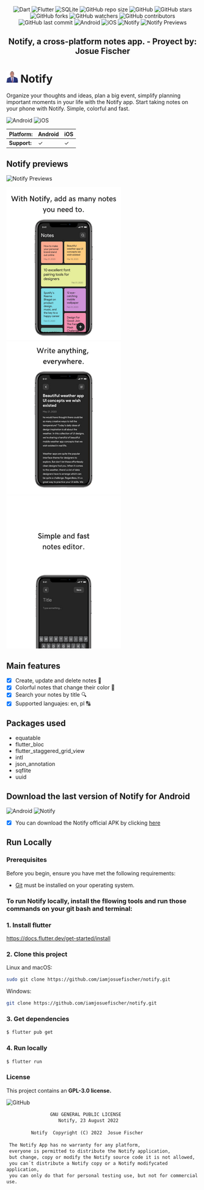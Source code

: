 <div align="center">

  ![Dart](https://img.shields.io/badge/Dart-Language-blue?logo=dart)
  ![Flutter](https://img.shields.io/badge/Flutter-Framework-blue?logo=flutter)
  ![SQLite](https://img.shields.io/badge/SQLite-Plugin-blue?logo=sqlite)
  ![GitHub repo size](https://img.shields.io/github/repo-size/iamjosuefischer/notify)
  ![GitHub](https://img.shields.io/github/license/iamjosuefischer/notify)
  ![GitHub stars](https://img.shields.io/github/stars/iamjosuefischer/notify?style=social)
  ![GitHub forks](https://img.shields.io/github/forks/iamjosuefischer/notify?style=social)
  ![GitHub watchers](https://img.shields.io/github/watchers/iamjosuefischer/notify?style=social)
  ![GitHub contributors](https://img.shields.io/github/contributors/iamjosuefischer/notify)
  ![GitHub last commit](https://img.shields.io/github/last-commit/iamjosuefischer/notify)
  ![Android](https://img.shields.io/badge/Android-Support-green?logo=android)
  ![iOS](https://img.shields.io/badge/iOS-Support-white?logo=apple)
  ![Notify](https://img.shields.io/badge/Notify-v1.0.0-darkblue?)
  ![Notify Previews](https://img.shields.io/badge/Incluides-NotifyPreviews-red?logo=github)

  <h2 align="center">Notify, a cross-platform notes app. - Proyect by: Josue Fischer</h2>

</div>

# <img src="assets\icon\icon.png" width="30" height="30" alt="Logo"> Notify

Organize your thoughts and ideas, plan a big event, simplify planning important moments in your life with the Notify app. Start taking notes on your phone with Notify. Simple, colorful and fast.

![Android](https://img.shields.io/badge/Android-Support-green?logo=android)
![iOS](https://img.shields.io/badge/iOS-Support-white?logo=apple)

| **Platform:** | Android |  iOS |
| ------------- | ------- | ---- |
| **Support:**  |    ✓    |  ✓  |

## Notify previews

![Notify Previews](https://img.shields.io/badge/Incluides-NotifyPreviews-red?logo=github)

![Notify App Preview](./assets/app-previews/notify-preview1.png "Notify App Preview")
![Notify App Preview](./assets/app-previews/notify-preview2.png "Notify App Preview")
![Notify App Preview](./assets/app-previews/notify-preview3.png "Notify App Preview")

## Main features

- [x] Create, update and delete notes 📝
- [x] Colorful notes that change their color 🌈
- [x] Search your notes by title 🔍
- [x] Supported languajes: en, pl 🔠

## Packages used

- equatable
- flutter_bloc
- flutter_staggered_grid_view
- intl
- json_annotation
- sqflite
- uuid

## Download the last version of Notify for Android

![Android](https://img.shields.io/badge/Android-APK-green?logo=android) ![Notify](https://img.shields.io/badge/Notify-v1.0.0-darkblue?)

- [x] You can download the Notify official APK by clicking [here](https://github.com/iamjosuefischer/notify/releases "Download the official Notify APK")

## Run Locally

### Prerequisites

Before you begin, ensure you have met the following requirements:

* [Git](https://git-scm.com/downloads "Download Git") must be installed on your operating system.

### To run **Notify** locally, install the fllowing tools and run those commands on your git bash and terminal:

### 1. Install flutter
https://docs.flutter.dev/get-started/install

### 2. Clone this project
Linux and macOS:

```bash
sudo git clone https://github.com/iamjosuefischer/notify.git
```

Windows:

```bash
git clone https://github.com/iamjosuefischer/notify.git
```

### 3. Get dependencies
```bash
$ flutter pub get
```

### 4. Run locally
```bash
$ flutter run
```

### License

This project contains an **GPL-3.0 license.**

![GitHub](https://img.shields.io/github/license/iamjosuefischer/notify)

                    GNU GENERAL PUBLIC LICENSE
                       Notify, 23 August 2022

             Notify  Copyright (C) 2022  Josue Fischer
             
     The Notify App has no warranty for any platform,        
     everyone is permitted to distribute the Notify application,
     but change, copy or modify the Notify source code it is not allowed,
     you can´t distribute a Notify copy or a Notify modifycated application,
     you can only do that for personal testing use, but not for commercial use.

